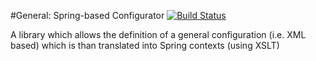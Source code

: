 #General: Spring-based Configurator
[![Build Status](https://travis-ci.org/pmeisen/gen-sbconfigurator.svg?branch=master)](https://travis-ci.org/pmeisen/gen-sbconfigurator)

A library which allows the definition of a general configuration (i.e. XML based) which is than translated into Spring contexts (using XSLT)